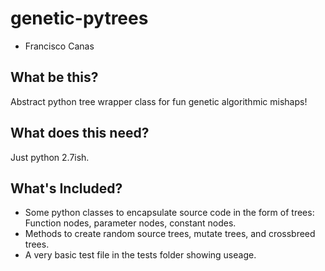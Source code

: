 genetic-pytrees
===============
- Francisco Canas

What be this?
-------------

Abstract python tree wrapper class for fun genetic algorithmic mishaps!

What does this need?
--------------------
Just python 2.7ish. 


What's Included?
----------------
- Some python classes to encapsulate source code in the form of trees: Function nodes, parameter nodes, constant nodes. 
- Methods to create random source trees, mutate trees, and crossbreed trees.
- A very basic test file in the tests folder showing useage.
